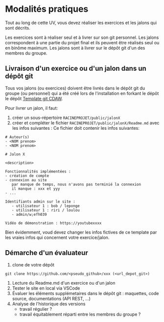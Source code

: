 # Modalités pratiques

Tout au long de cette UV, vous devez réaliser les exercices et les jalons qui sont décrits.

Les exercices sont à réaliser seul et à livrer sur son git personnel.
Les jalons correspondent à une partie du projet final et ils peuvent être réalisés seul ou en binôme maximum.
Les jalons sont à livrer sur le dépôt git d'un des membres du groupe.

## Livraison d'un exercice ou d'un jalon dans un dépôt git

Tous vos jalons (ou exercices) doivent être livrés dans le dépôt git du groupe (ou personnel) qui a été créé lors de l'installation en forkant le dépôt le dépôt [Template git CDAW](https://github.com/ceri-num/uv-mlod-vscode-template).

Pour livrer un jalon, il faut:

1. créer un sous-répertoire `RACINEPROJET/public/jalonX`
2. créer et compléter le fichier `RACINEPROJET/public/jalonX/Readme.md` avec les infos suivantes :
   Ce fichier doit contenir les infos suivantes:

```
# Auteur(s)
- <NOM prenom>
- <NOM prenom>

# Jalon X

<description>

Fonctionnalités implémentées :
- création de compte
- connexion au site
   par manque de temps, nous n'avons pas terminié la connexion
   il manque : xxx et yyy
- ...

Identifiants admin sur le site :
   - utilisateur 1 : bob / leponge
   - utilisateur 1 : riri / loulou
   - admin/w;efh039

Vidéo de démonstration : https://youtubexxxx
```

Bien évidemment, voud devez changer les infos fictives de ce template par les vraies infos qui concernent votre exercice/jalon.

## Démarche d'un évaluateur

1. clone de votre dépôt
```
git clone https://github.com/<pseudo_github>/xxx (<url_depot_git>)
```
1. Lecture du Readme.md d'un exercice ou d'un jalon
2. Tester le site en local via VSCode
3. Évaluer les éléments supplémetaires dans le dépôt git : maquettes, code source, documentations (API REST, ...)
4. Analyse de l'historique des versions
   - travail régulier ?
   - travail équitablement réparti entre les membres du groupe ?
